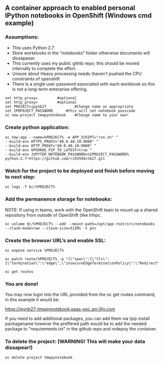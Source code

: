 ## A container approach to enabled personal IPython notebooks in OpenShift (Windows cmd example)


### Assumptions:
* This uses Python 2.7  
* Store workbooks in the “notebooks” folder otherwise documents will dissappear.
* This currently uses my public githib repo; this should be moved internally to complete the effort.
* Unsure about Heavy processing needs (haven't pushed the CPU constraints of openshift
* There is a single user password associated with each workbook so this is not a long-term enterprise offering.


```
set http_proxy=			#optional  
set http_proxy=			#optional  
set PROJECT=ipynb27             #Change name as appropriate
set IPRPOJECT_PASSWORD		#this will set notebook passcode  
oc new-project tmwpynotebook    #Change name to your own!  
```


### Create python application:

```
oc new-app --name=%PROJECT% -e APP_SCRIPT="run.sh" ^
--build-env HTTPS_PROXY="40.0.40.10:9000" ^
--build-env HTTP_PROXY="40.0.40.10:9000" ^
--build-env UPGRADE_PIP_TO_LATEST=true ^
--build-env JUPYTER_NOTEBOOK_PASSWORD=%IPROJECT_PASSWORD% python:2.7~https://github.com/rz93594/nb27.git
```


### Watch for the project to be deployed and finish before moving to next step:

```
oc logs -f bc/%PROJECT%
```


### Add the permanence storage for notebooks:
NOTE:  If using in teams, work with the OpenShift team to mount up a shared repository from outside of OpenShift (like lrlhpc.  

```
oc volume dc/%PROJECT% --add --mount-path=/opt/app-root/src/notebooks --claim-mode=rwo --claim-size=512Mi -t pvc
```

### Create the browser URL’s and enable SSL:

```
oc expose service %PROJECT%

oc patch route/%PROJECT% -p "{\"spec\":{\"tls\":{\"termination\":\"edge\",\"insecureEdgeTerminationPolicy\":\"Redirect\"}}}"

oc get routes
```

### You are done!

You may now login into the URL provided from the oc get routes command, in this example it would be:

https://ipynb27-tmwpynotebook.paas-poc.am.lilly.com

If you need to add additional packages, you can add them via !pip install packagename  however the preffered path would be to add the needed package to "requirements.txt" in the github repo  and redepoy the container.

### To delete the project: (WARNING!  This will make your data dissapear!)

```
oc delete project tmwpynotebook
```


